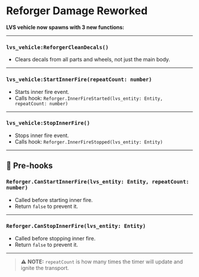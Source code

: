 # Reforger Damage Reworked

**LVS vehicle now spawns with 3 new functions:**

---

### `lvs_vehicle:ReforgerCleanDecals()`

- Clears decals from all parts and wheels, not just the main body.

---

### `lvs_vehicle:StartInnerFire(repeatCount: number)`

- Starts inner fire event.  
- Calls hook: `Reforger.InnerFireStarted(lvs_entity: Entity, repeatCount: number)`

---

### `lvs_vehicle:StopInnerFire()`

- Stops inner fire event.  
- Calls hook: `Reforger.InnerFireStopped(lvs_entity: Entity)`

---

## 🔁 Pre-hooks

### `Reforger.CanStartInnerFire(lvs_entity: Entity, repeatCount: number)`

- Called before starting inner fire.  
- Return `false` to prevent it.

---

### `Reforger.CanStopInnerFire(lvs_entity: Entity)`

- Called before stopping inner fire.  
- Return `false` to prevent it.

---

> ⚠️ **NOTE:** `repeatCount` is how many times the timer will update and ignite the transport.
